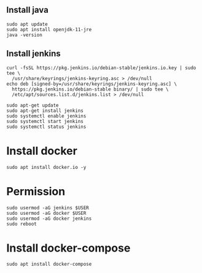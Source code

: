 
## Install java

```
sudo apt update
sudo apt install openjdk-11-jre
java -version

```

## Install jenkins

```
curl -fsSL https://pkg.jenkins.io/debian-stable/jenkins.io.key | sudo tee \
  /usr/share/keyrings/jenkins-keyring.asc > /dev/null
echo deb [signed-by=/usr/share/keyrings/jenkins-keyring.asc] \
  https://pkg.jenkins.io/debian-stable binary/ | sudo tee \
  /etc/apt/sources.list.d/jenkins.list > /dev/null

  ```

```
sudo apt-get update
sudo apt-get install jenkins
sudo systemctl enable jenkins
sudo systemctl start jenkins
sudo systemctl status jenkins
```

# Install docker

```
sudo apt install docker.io -y

```
# Permission

```
sudo usermod -aG jenkins $USER
sudo usermod -aG docker $USER
sudo usermod -aG docker jenkins
sudo reboot
```
# Install docker-compose

```
sudo apt install docker-compose
```